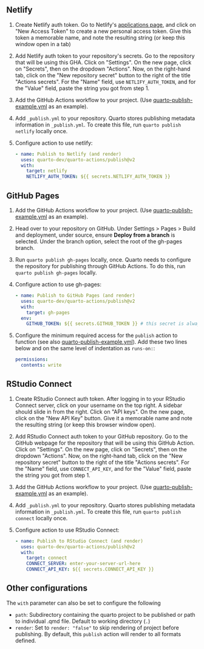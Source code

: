 ## Netlify 

1. Create Netlify auth token. Go to Netlify's [applications page](https://app.netlify.com/user/applications), and click on "New Access Token" to create a new personal access token.
Give this token a memorable name, and note the resulting string (or keep this window open in a tab)

2. Add Netlify auth token to your repository's secrets. Go to the repository that will be using this GHA. Click on "Settings". On the new page, click on "Secrets", then on the dropdown "Actions". Now, on the right-hand tab, click on the "New repository secret" button to the right of the title "Actions secrets". For the "Name" field, use `NETLIFY_AUTH_TOKEN`, and for the "Value" field, paste the string you got from step 1.

3. Add the GitHub Actions workflow to your project. (Use [quarto-publish-example.yml](../examples/quarto-publish-example.yml) as an example).

4. Add `_publish.yml` to your repository. Quarto stores publishing metadata information in `_publish.yml`. To create this file, run `quarto publish netlify` locally once.

5. Configure action to use netlify:
   
   ```yaml
   - name: Publish to Netlify (and render)
     uses: quarto-dev/quarto-actions/publish@v2
     with:
       target: netlify
       NETLIFY_AUTH_TOKEN: ${{ secrets.NETLIFY_AUTH_TOKEN }}
   ```

## GitHub Pages

1. Add the GitHub Actions workflow to your project. (Use [quarto-publish-example.yml](../examples/quarto-publish-example.yml) as an example).

2. Head over to your repository on GitHub. Under Settings > Pages > Build and deployment, under source, ensure **Deploy from a branch** is selected. Under the branch option, select the root of the gh-pages branch.

3. Run `quarto publish gh-pages` locally, once. Quarto needs to configure the repository for publishing through GitHub Actions. To do this, run `quarto publish gh-pages` locally.

4. Configure action to use gh-pages:

   ```yaml
   - name: Publish to GitHub Pages (and render)
     uses: quarto-dev/quarto-actions/publish@v2
     with:
       target: gh-pages
     env:
       GITHUB_TOKEN: ${{ secrets.GITHUB_TOKEN }} # this secret is always available for github actions
   ```
5. Configure the minimum required access for the `publish` action to function (see also [quarto-publish-example.yml]()). Add these two lines below and on the same level of indentation as `runs-on:`:
   ```yaml
   permissions:
     contents: write
   ```

## RStudio Connect

1. Create RStudio Connect auth token.  After logging in to your RStudio Connect server, click on your username on the top right. A sidebar should slide in from the right. Click on "API keys". On the new page, click on the "New API Key" button. Give it a memorable name and note the resulting string (or keep this browser window open).

2. Add RStudio Connect auth token to your GitHub repository. Go to the GitHub webpage for the repository that will be using this GitHub Action. Click on "Settings". On the new page, click on "Secrets", then on the dropdown "Actions". Now, on the right-hand tab, click on the "New repository secret" button to the right of the title "Actions secrets". For the "Name" field, use `CONNECT_API_KEY`, and for the "Value" field, paste the string you got from step 1.

3. Add the GitHub Actions workflow to your project. (Use [quarto-publish-example.yml](../examples/quarto-publish-example.yml) as an example).

4. Add `_publish.yml` to your repository. Quarto stores publishing metadata information in `_publish.yml`. To create this file, run `quarto publish connect` locally once.

5. Configure action to use RStudio Connect:

   ```yaml
   - name: Publish to RStudio Connect (and render)
     uses: quarto-dev/quarto-actions/publish@v2
     with:
       target: connect
       CONNECT_SERVER: enter-your-server-url-here
       CONNECT_API_KEY: ${{ secrets.CONNECT_API_KEY }} 
   ```

## Other configurations

The `with` parameter can also be set to configure the following

* `path`: Subdirectory containing the quarto project to be published or path to individual .qmd file. Default to working directory (`.`)
* `render`: Set to `render: "false"` to skip rendering of project before publishing. By default, this `publish` action will render to all formats defined.
